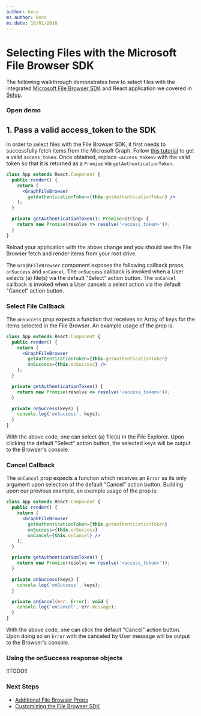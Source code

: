 ```yaml
---
author: keco
ms.author: keco
ms.date: 10/01/2018
---
```

# Selecting Files with the Microsoft File Browser SDK

The following walkthrough demonstrates how to select files with the integrated [Microsoft File Browser SDK](https://www.npmjs.com/package/@microsoft/file-browser) and React application we covered in [Setup](index.md).

### Open demo

## 1. Pass a valid access_token to the SDK

In order to select files with the File Browser SDK, it first needs to successfully fetch items from the Microsoft Graph. Follow [this tutorial](https://developer.microsoft.com/en-us/graph/docs/concepts/auth_overview) to get a valid `access_token`. Once obtained, replace `<access_token>` with
the valid token so that it is returned as a `Promise` via `getAuthenticationToken`.

```jsx
class App extends React.Component {
  public render() {
    return (
      <GraphFileBrowser 
        getAuthenticationToken={this.getAuthenticationToken} />
    );
  }

  private getAuthenticationToken(): Promise<string> {
    return new Promise(resolve => resolve('<access_token>'));
  }
}
```

Reload your application with the above change and you should see the File Browser fetch and render items from your root drive.

The `GraphFileBrowser` component exposes the following callback props, `onSuccess` and `onCancel`. The `onSuccess` callback is invoked when a User
selects (a) file(s) via the default "Select" action button. The `onCancel` callback is invoked when a User cancels a select action via the default "Cancel" action button.

### Select File Callback

The `onSuccess` prop expects a function that receives an Array of keys for the items selected in the File Browser. An example usage of the prop is:

```jsx
class App extends React.Component {
  public render() {
    return (
      <GraphFileBrowser 
        getAuthenticationToken={this.getAuthenticationToken}
        onSuccess={this.onSuccess} />
    );
  }

  private getAuthenticationToken() {
    return new Promise(resolve => resolve('<access_token>'));
  }

  private onSuccess(keys) {
    console.log('onSuccess', keys);
  }
}
```

With the above code, one can select (a) file(s) in the File Explorer. Upon clicking the default "Select" action button, the selected keys will be output to the Browser's console.

### Cancel Callback

The `onCancel` prop expects a function which receives an `Error` as its only argument upon selection of the default "Cancel" action button. Building upon our previous example, an example usage of the prop is:

```jsx
class App extends React.Component {
  public render() {
    return (
      <GraphFileBrowser 
        getAuthenticationToken={this.getAuthenticationToken}
        onSuccess={this.onSuccess}
        onCancel={this.onCancel} />
    );
  }

  private getAuthenticationToken() {
    return new Promise(resolve => resolve('<access_token>'));
  }

  private onSuccess(keys) {
    console.log('onSuccess', keys);
  }

  private onCancel(err: Error): void {
    console.log('onCancel', err.message);
  }
}
```

With the above code, one can click the default "Cancel" action button. Upon doing so an `Error` with the canceled by User message will be output to the Browser's console.

### Using the onSuccess response objects

!!TODO!!

### Next Steps

* [Additional File Browser Props](additional-props.md)
* [Customizing the File Browser SDK](customization.md)

<!-- {
  "type": "#page.annotation",
  "description": "Use the JavaScript picker and saver SDKs to connect your web app to OneDrive.",
  "keywords": "js,javascript,onedrive,picker,saver,open,save,cloud",
  "section": "sdks",
  "headerAdditions": [
    "<script type=\"text/javascript\" src=\"https://js.live.net/v7.0/OneDrive.js\"></script>"
  ],
  "footerAdditions": [
    "<link rel=\"stylesheet\" type=\"text/css\" href=\"js-sample.css\" />",
    "<script type=\"text/javascript\" src=\"unified-js-sample.js\"></script>"]
} -->
